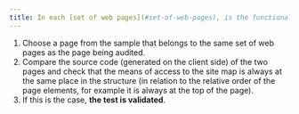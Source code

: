 ```yaml
---
title: In each [set of web pages](#set-of-web-pages), is the functionality to the [site map page](#site-map-page) always in the same relative order in the source code?
---
```


1. Choose a page from the sample that belongs to the same set of web pages as the page being audited.
2. Compare the source code (generated on the client side) of the two pages and check that the means of access to the site map is always at the same place in the structure (in relation to the relative order of the page elements, for example it is always at the top of the page).
3. If this is the case, **the test is validated**.
